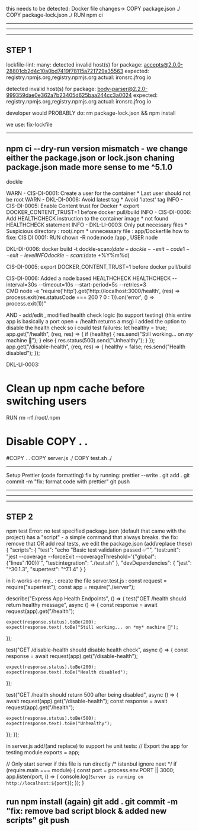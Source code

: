 this needs to be detected:
Docker file changes-> 
COPY package.json ./
COPY package-lock.json ./
RUN npm ci

------------------------------------------
------------------------------------------
------------------------------------------
STEP 1
---------------------
lockfile-lint:
many:
detected invalid host(s) for package: accepts@2.0.0-28801cb2d4c10a0bd7419f78115a721729a35563
    expected: registry.npmjs.org,registry.npmjs.org
    actual: ironsrc.jfrog.io

detected invalid host(s) for package: body-parser@2.2.0-999359dae0e362a7b23405d625baa244cc3a0024
    expected: registry.npmjs.org,registry.npmjs.org
    actual: ironsrc.jfrog.io

developer would PROBABLY do:
rm package-lock.json && npm install

we use:
fix-lockfile


------------------------
npm ci --dry-run
version mismatch - we change either the package.json or lock.json
chaning package.json made more sense to me
^5.1.0
-------------------------------------
dockle

WARN    - CIS-DI-0001: Create a user for the container
        * Last user should not be root
WARN    - DKL-DI-0006: Avoid latest tag
        * Avoid 'latest' tag
INFO    - CIS-DI-0005: Enable Content trust for Docker
        * export DOCKER_CONTENT_TRUST=1 before docker pull/build
INFO    - CIS-DI-0006: Add HEALTHCHECK instruction to the container image
        * not found HEALTHCHECK statement
INFO    - DKL-LI-0003: Only put necessary files
        * Suspicious directory : root/.npm
        * unnecessary file : app/Dockerfile
how to fixe:
CIS DI 0001: RUN chown -R node:node /app  , USER node

DKL-DI-0006: 
docker build -t dockle-scan:$(date +%Y%m%d) .
dockle --exit-code 1 --exit-level INFO dockle-scan:$(date +%Y%m%d)

CIS-DI-0005: export DOCKER_CONTENT_TRUST=1 before docker pull/build

CIS-DI-0006: Added a node based HEALTHCHECK
HEALTHCHECK --interval=30s --timeout=10s --start-period=5s --retries=3 \
  CMD node -e "require('http').get('http://localhost:3000/health', (res) => process.exit(res.statusCode === 200 ? 0 : 1)).on('error', () => process.exit(1))"

  AND - add/edit , modified health check logic (to support testing) (this entire app is basically a port open + /health returns a msg)
  i added the option to disable the health check so i could test failures:
let healthy = true;
app.get("/health", (req, res) => {
if (healthy) {
res.send("Still working... on *my* machine 🧃");
} else {
res.status(500).send("Unhealthy");
}
});
app.get("/disable-health", (req, res) => {
healthy = false;
res.send("Health disabled");
});

DKL-LI-0003:
# Clean up npm cache before switching users
RUN rm -rf /root/.npm

# Disable COPY . .
#COPY . .
COPY server.js ./
COPY test.sh ./


--------------------------------------
Setup Prettier (code formatting)
fix by running:
prettier --write .
git add .
git commit -m "fix: format code with prettier"
git push


------------------------------------------
------------------------------------------
------------------------------------------
STEP 2
---------------------------------------
npm test
Error: no test specified
package.json (default that came with the project)
has a "script" - a simple command that always breaks.
the fix:
remove that OR 
add real tests,
we edit the package.json (add\replace these)
{
  "scripts": {
    "test": "echo \"Basic test validation passed ✅\"",
    "test:unit": "jest --coverage --forceExit --coverageThreshold='{\"global\":{\"lines\":100}}'",
    "test:integration": "./test.sh"
  },
  "devDependencies": {
    "jest": "^30.1.3",
    "supertest": "^7.1.4"
  }
}

in it-works-on-my.. :
create the file server.test.js :
const request = require("supertest");
const app = require("./server");

describe("Express App Health Endpoints", () => {
  test("GET /health should return healthy message", async () => {
    const response = await request(app).get("/health");

    expect(response.status).toBe(200);
    expect(response.text).toBe("Still working... on *my* machine 🧃");
  });

  test("GET /disable-health should disable health check", async () => {
    const response = await request(app).get("/disable-health");

    expect(response.status).toBe(200);
    expect(response.text).toBe("Health disabled");
  });

  test("GET /health should return 500 after being disabled", async () => {
    await request(app).get("/disable-health");
    const response = await request(app).get("/health");

    expect(response.status).toBe(500);
    expect(response.text).toBe("Unhealthy");
  });
});


in server.js add/(and replace) to support he unit tests:
// Export the app for testing
module.exports = app;

// Only start server if this file is run directly
/* istanbul ignore next */
if (require.main === module) {
  const port = process.env.PORT || 3000;
  app.listen(port, () => {
    console.log(`Server is running on http://localhost:${port}`);
  });
}


run npm install (again)
git add .
git commit -m "fix: remove bad script block & added new scripts"
git push
---------------------------------------


